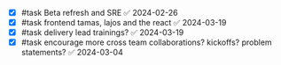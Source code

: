 - [x] #task Beta refresh and SRE ✅ 2024-02-26
- [x] #task frontend tamas, lajos and the react ✅ 2024-03-19
- [x] #task delivery lead trainings? ✅ 2024-03-19
- [x] #task encourage more cross team collaborations? kickoffs? problem statements? ✅ 2024-03-04